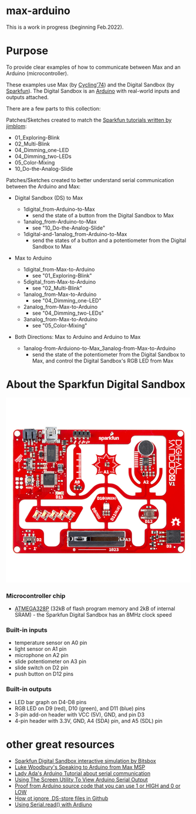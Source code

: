 # max-arduino

This is a work in progress (beginning Feb.2022).

# Purpose

To provide clear examples of how to communicate between Max and an Arduino (microcontroller).

These examples use Max (by [Cycling'74](https://cycling74.com)) and the Digital Sandbox (by [Sparkfun](https://www.sparkfun.com/products/12651)). The Digital Sandbox is an [Arduino](https://www.arduino.cc) with real-world inputs and outputs attached.

There are a few parts to this collection:

Patches/Sketches created to match the [Sparkfun tutorials written by jimblom](https://learn.sparkfun.com/tutorials/digital-sandbox-arduino-companion):
- 01_Exploring-Blink
- 02_Multi-Blink
- 04_Dimming_one-LED
- 04_Dimming_two-LEDs
- 05_Color-Mixing
- 10_Do-the-Analog-Slide

Patches/Sketches created to better understand serial communication between the Arduino and Max:

- Digital Sandbox (DS) to Max
  - 1digital_from-Arduino-to-Max
    - send the state of a button from the Digital Sandbox to Max
  - 1analog_from-Arduino-to-Max
    - see "10_Do-the-Analog-Slide"
  - 1digital-and-1analog_from-Arduino-to-Max
    - send the states of a button and a potentiometer from the Digital Sandbox to Max

- Max to Arduino
  - 1digital_from-Max-to-Arduino
    - see "01_Exploring-Blink"
  - 5digital_from-Max-to-Arduino
    - see "02_Multi-Blink"
  - 1analog_from-Max-to-Arduino
    - see "04_Dimming_one-LED"
  - 2analog_from-Max-to-Arduino
    - see "04_Dimming_two-LEDs"
  - 3analog_from-Max-to-Arduino
    - see "05_Color-Mixing"

- Both Directions: Max to Arduino and Arduino to Max
  - 1analog-from-Arduiono-to-Max_3analog-from-Max-to-Arduino
    - send the state of the potentiometer from the Digital Sandbox to Max, and control the Digital Sandbox's RGB LED from Max


# About the Sparkfun Digital Sandbox

![photo of the Sparkfun Digital Sandbox](/media/Digital_Sandbox.jpeg)

### Microcontroller chip
- [ATMEGA328P](https://www.microchip.com/en-us/product/ATmega328P) (32kB of flash program memory and 2kB of internal SRAM) - the Sparkfun Digital Sandbox has an 8MHz clock speed

### Built-in inputs
- temperature sensor on A0 pin
- light sensor on A1 pin
- microphone on A2 pin
- slide potentiometer on A3 pin
- slide switch on D2 pin
- push button on D12 pins

### Built-in outputs
- LED bar graph on D4-D8 pins
- RGB LED on D9 (red), D10 (green), and D11 (blue) pins
- 3-pin add-on header with VCC (5V), GND, and pin D3
- 4-pin header with 3.3V, GND, A4 (SDA) pin, and A5 (SDL) pin

# other great resources
- [Sparkfun Digital Sandbox interactive simulation by Bitsbox](http://sparkfun.codepops.com/)
- [Luke Woodbury's Speaking to Arduino from Max MSP](https://www.dotlib.org/arduino-workshop-9)
- [Lady Ada's Arduino Tutorial about serial communication](http://www.ladyada.net/learn/arduino/lesson4.html)
- [Using The Screen Utility To View Arduino Serial Output](https://www.woolseyworkshop.com/2020/08/07/quick-tip-using-the-screen-utility-to-view-arduino-serial-output/)
- [Proof from Arduino source code that you can use 1 or HIGH and 0 or LOW](https://github.com/arduino/ArduinoCore-avr/blob/master/cores/arduino/Arduino.h#L40-L41)
- [How ot ignore ,DS-store files in Github](https://code.likeagirl.io/how-to-get-rid-of-ds-store-and-node-modules-in-git-repositories-d37b8a391247)
- [Using Serial.read() with Ardiuno](https://www.programmingelectronics.com/serial-read/)
